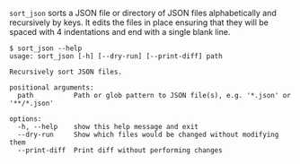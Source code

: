 `sort_json` sorts a JSON file or directory of JSON files alphabetically and recursively by keys. It edits the files in place ensuring that they will be spaced with 4 indentations and end with a single blank line.

```
$ sort_json --help
usage: sort_json [-h] [--dry-run] [--print-diff] path

Recursively sort JSON files.

positional arguments:
  path          Path or glob pattern to JSON file(s), e.g. '*.json' or '**/*.json'

options:
  -h, --help    show this help message and exit
  --dry-run     Show which files would be changed without modifying them
  --print-diff  Print diff without performing changes
```

